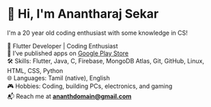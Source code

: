 # 👋 Hi, I'm Anantharaj Sekar

I'm a 20 year old coding enthusiast with some knowledge in CS!

 📱 Flutter Developer | Coding Enthusiast  
🚀 I’ve published apps on [Google Play Store](https://play.google.com/store/apps/developer?id=neolex)  
🛠️ Skills: Flutter, Java, C, Firebase, MongoDB Atlas, Git, GitHub, Linux, HTML, CSS, Python  
🌐 Languages: Tamil (native), English  
🎮 Hobbies: Coding, building PCs, electronics, and gaming  
📬 Reach me at **ananthdomain@gmail.com**

